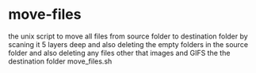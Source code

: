 # move-files
the unix script to move all files from source folder to destination folder by scaning it 5 layers deep and also deleting the empty folders in the source folder and also deleting any files other that images and GIFS the the destination folder
move_files.sh
